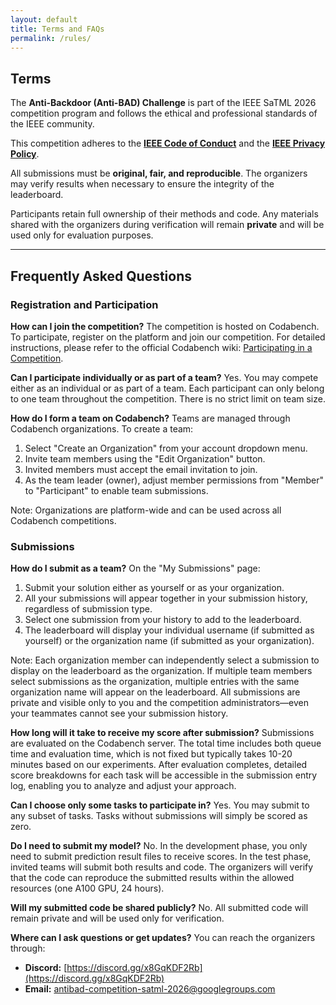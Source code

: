```yaml
---
layout: default
title: Terms and FAQs
permalink: /rules/
---
```


## Terms

The **Anti-Backdoor (Anti-BAD) Challenge** is part of the IEEE SaTML 2026 competition program and follows the ethical and professional standards of the IEEE community.

This competition adheres to the [**IEEE Code of Conduct**](https://www.ieee.org/content/dam/ieee-org/ieee/web/org/about/ieee_code_of_conduct.pdf) and the [**IEEE Privacy Policy**](https://privacy.ieee.org/policies).

All submissions must be **original, fair, and reproducible**. The organizers may verify results when necessary to ensure the integrity of the leaderboard.

Participants retain full ownership of their methods and code. Any materials shared with the organizers during verification will remain **private** and will be used only for evaluation purposes.

---

## Frequently Asked Questions

### Registration and Participation

**How can I join the competition?**
The competition is hosted on Codabench. To participate, register on the platform and join our competition. For detailed instructions, please refer to the official Codabench wiki: [Participating in a Competition](https://github.com/codalab/codabench/wiki/User_Participating-in-a-Competition).

**Can I participate individually or as part of a team?**
Yes. You may compete either as an individual or as part of a team. Each participant can only belong to one team throughout the competition. There is no strict limit on team size.

**How do I form a team on Codabench?**
Teams are managed through Codabench organizations. To create a team:
1. Select "Create an Organization" from your account dropdown menu.
2. Invite team members using the "Edit Organization" button.
3. Invited members must accept the email invitation to join.
4. As the team leader (owner), adjust member permissions from "Member" to "Participant" to enable team submissions.

Note: Organizations are platform-wide and can be used across all Codabench competitions.

### Submissions

**How do I submit as a team?**
On the "My Submissions" page:
1. Submit your solution either as yourself or as your organization.
2. All your submissions will appear together in your submission history, regardless of submission type.
3. Select one submission from your history to add to the leaderboard.
4. The leaderboard will display your individual username (if submitted as yourself) or the organization name (if submitted as your organization).

Note: Each organization member can independently select a submission to display on the leaderboard as the organization. If multiple team members select submissions as the organization, multiple entries with the same organization name will appear on the leaderboard. All submissions are private and visible only to you and the competition administrators—even your teammates cannot see your submission history.

**How long will it take to receive my score after submission?**
Submissions are evaluated on the Codabench server. The total time includes both queue time and evaluation time, which is not fixed but typically takes 10-20 minutes based on our experiments. After evaluation completes, detailed score breakdowns for each task will be accessible in the submission entry log, enabling you to analyze and adjust your approach.

**Can I choose only some tasks to participate in?**
Yes. You may submit to any subset of tasks. Tasks without submissions will simply be scored as zero.

**Do I need to submit my model?**
No. In the development phase, you only need to submit prediction result files to receive scores. In the test phase, invited teams will submit both results and code. The organizers will verify that the code can reproduce the submitted results within the allowed resources (one A100 GPU, 24 hours).

**Will my submitted code be shared publicly?**
No. All submitted code will remain private and will be used only for verification.

**Where can I ask questions or get updates?**
You can reach the organizers through:

* **Discord:** [https://discord.gg/x8GqKDF2Rb](https://discord.gg/x8GqKDF2Rb)  
* **Email:** [antibad-competition-satml-2026@googlegroups.com](mailto:antibad-competition-satml-2026@googlegroups.com)